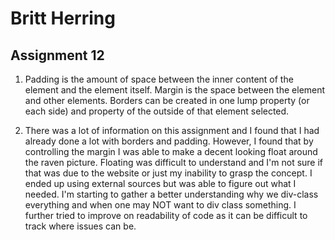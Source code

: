 # Britt Herring
## Assignment 12

1. Padding is the amount of space between the inner content of the element and the element itself. Margin is the space between the element and other elements. Borders can be created in one lump property (or each side) and property of the outside of that element selected.

2. There was a lot of information on this assignment and I found that I had already done a lot with borders and padding. However, I found that by controlling the margin I was able to make a decent looking float around the raven picture. Floating was difficult to understand and I'm not sure if that was due to the website or just my inability to grasp the concept. I ended up using external sources but was able to figure out what I needed. I'm starting to gather a better understanding why we div-class everything and when one may NOT want to div class something. I further tried to improve on readability of code as it can be difficult to track where issues can be.
